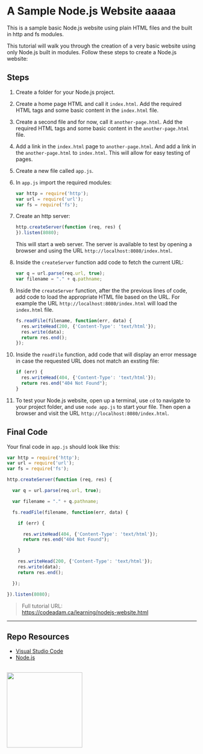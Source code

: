 # A Sample Node.js Website  aaaaa

This is a sample basic Node.js website using plain HTML files and the built in http and fs modules.

This tutorial will walk you through the creation of a very basic website using only Node.js built in modules. Follow these steps to create a Node.js website:

## Steps

1. Create a folder for your Node.js project.
2. Create a home page HTML and call it `index.html`. Add the required HTML tags and some basic content in the `index.html` file. 
3. Create a second file and for now, call it `another-page.html`. Add the required HTML tags and some basic content in the `another-page.html` file.
4. Add a link in the `index.html` page to `another-page.html`. And add a link in the `another-page.html` to `index.html`. This will allow for easy testing of pages.
5. Create a new file called `app.js`. 
6. In `app.js` import the required modules:

      ```js
      var http = require('http');
      var url = require('url');
      var fs = require('fs');
      ```

7. Create an http server:

      ```js
      http.createServer(function (req, res) {
      }).listen(8080);
      ```

      This will start a web server. The server is available to test by opening a browser and using the URL `http://localhost:8080/index.html`.

8. Inside the `createServer` function add code to fetch the current URL:
      
      ```js
      var q = url.parse(req.url, true);
      var filename = "." + q.pathname;
      ```


   
9. Inside the `createServer` function, after the the previous lines of code, add code to load the appropriate HTML file based on the URL. For example the URL `http://localhost:8080/index.html` will load the `index.html` file.
      
      ```js
      fs.readFile(filename, function(err, data) {
        res.writeHead(200, {'Content-Type': 'text/html'});
        res.write(data);
        return res.end();
      });
      ```

10. Inside the `readFile` function, add code that will display an error message in case the requested URL does not match an exsting file:
      
      ```js 
      if (err) {
        res.writeHead(404, {'Content-Type': 'text/html'});
        return res.end("404 Not Found");
      } 
      ```

11. To test your Node.js website, open up a terminal, use `cd` to navigate to your project folder, and use `node app.js` to start your file. Then open a browser and visit the URL `http://localhost:8080/index.html`.

## Final Code

Your final code in `app.js` should look like this:

```js
var http = require('http');
var url = require('url');
var fs = require('fs');

http.createServer(function (req, res) {

  var q = url.parse(req.url, true);

  var filename = "." + q.pathname;

  fs.readFile(filename, function(err, data) {

    if (err) {

      res.writeHead(404, {'Content-Type': 'text/html'});
      return res.end("404 Not Found");

    } 

    res.writeHead(200, {'Content-Type': 'text/html'});
    res.write(data);
    return res.end();

  });

}).listen(8080);
```

> Full tutorial URL:  
> https://codeadam.ca/learning/nodejs-website.html

***

## Repo Resources

* [Visual Studio Code](https://code.visualstudio.com/)
* [Node.js](https://nodejs.org/en/)

<br>
<a href="https://codeadam.ca">
<img src="https://cdn.codeadam.ca/images@1.0.0/codeadam-logo-coloured-horizontal.png" width="200">
</a>
